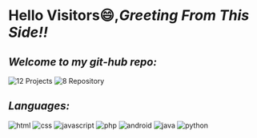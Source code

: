 

<!--
**Utkarsh-fly/Utkarsh-fly** is a ✨ _special_ ✨ repository because its `README.md` (this file) appears on your GitHub profile.

Here are some ideas to get you started:

- 🔭 I’m currently working on ...
- 🌱 I’m currently learning ...
- 👯 I’m looking to collaborate on ...
- 🤔 I’m looking for help with ...
- 💬 Ask me about ...
- 📫 How to reach me: ...
- 😄 Pronouns: ...
- ⚡ Fun fact: ...
-->
# **Hello Visitors😄**,*Greeting From This Side!!*

## _Welcome to my git-hub repo:_

  ![12 Projects](https://shields.io/badge/Projects-8-blue?r&style=plastic) ![8 Repository](https://shields.io/badge/Repository-12-blue?r&style=plastic)

## _Languages:_ 

![html](https://shields.io/badge/-html-blue?logo=html5)
 ![css](https://shields.io/badge/-css-yellow?logo=css3) ![javascript](https://shields.io/badge/-JavaScript-red?logo=javascript)
![php](https://shields.io/badge/-php-green?logo=php) ![android](https://shields.io/badge/-android-pink?logo=android) ![java](https://shields.io/badge/-java-brown?logo=java) ![python](https://shields.io/badge/-python-yellow?logo=python)


